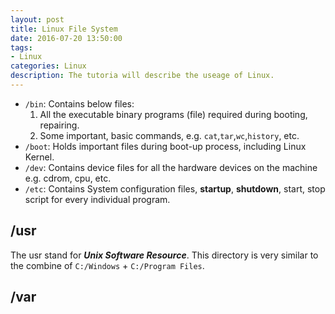 ```yaml
---
layout: post
title: Linux File System
date: 2016-07-20 13:50:00
tags:
- Linux
categories: Linux
description: The tutoria will describe the useage of Linux.
---
```


* `/bin`: Contains below files:
    1. All the executable binary programs (file) required during booting, repairing.
    2. Some important, basic commands, e.g. `cat`,`tar`,`wc`,`history`, etc.
* `/boot`: Holds important files during boot-up process, including Linux Kernel.
* `/dev`: Contains device files for all the hardware devices on the machine e.g. cdrom, cpu, etc.
* `/etc`: Contains System configuration files, **startup**, **shutdown**, start, stop script for every individual program.

## /usr
The usr stand for ***Unix Software Resource***. This directory is very similar to the combine of `C:/Windows` + `C:/Program Files`.    
 
## /var





